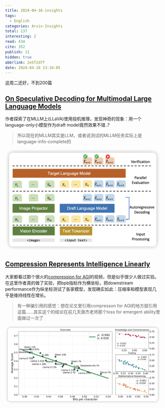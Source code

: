 ```yaml
---
title: 2024-04-16-insights
tags:
  - English
categories: Arxiv-Insights
total: 137
interesting: 2
read: 434
cite: 352
publish: 11
hidden: true
abbrlink: 2e5f2d7f
date: 2024-04-18 13:16:05
---
```


这周二还好，不到200篇

## [On Speculative Decoding for Multimodal Large Language Models](https://arxiv.org/pdf/2404.08856.pdf)

作者探索了在MLLM上(LLaVA)使用投机推理，发现神奇的现象：用一个language-only小模型作为draft model竟然效果不错..?

> 所以现在的MLLM其实是LLM，或者说测试的MLLM任务实际上是 language-info-complete的

<img src="../../files/images/arxiv-insights/2024-04-15-04-19/multimodal.png">



## [**Compression Represents Intelligence Linearly**](https://arxiv.org/pdf/2404.09937.pdf)

大家都看过那个很火的[compression for AGI](https://www.youtube.com/watch?v=dO4TPJkeaaU&t=1851s)的视频，但是似乎很少人做过实验。在这里作者真的做了实验，把bpb指标作为横坐标，把downstream performance作为纵坐标测试了各家模型，发现确实如此：压缩率和模型表现几乎是维持线性在增长。

> 有一种骗引用的感觉：想在论文里引用compresson for AGI的地方就引用这篇……其实这个的结论在前几天唐杰老师那个loss for emergent ability里面做过一次了

<img src="../../files/images/arxiv-insights/2024-04-15-04-19/compression.png">
